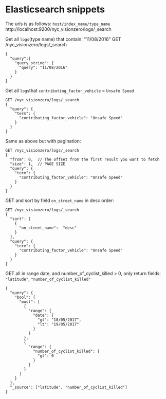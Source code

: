 Elasticsearch snippets
===================
The urls is as follows: `host/index_name/type_name`
http://localhost:9200/nyc_visionzero/logs/_search

Get all `logs`(type name) that contain: "11/08/2016"
GET /nyc_visionzero/logs/_search
```
{
  "query":{
    "query_string": {
      "query": "11/08/2016"
    }
  }
}
```

Get all `logs`that `contributing_factor_vehicle`  = `Unsafe Speed`
```
GET /nyc_visionzero/logs/_search
{
  "query": {
    "term": {
      "contributing_factor_vehicle": "Unsafe Speed"
    }
  }
}
```

Same as above but with pagination:
```
GET /nyc_visionzero/logs/_search
{
  "from": 0,  // The offset from the first result you want to fetch
  "size": 1,  // PAGE SIZE 
  "query": {
    "term": {
      "contributing_factor_vehicle": "Unsafe Speed"
    }
  }
}
```
GET and sort by field `on_street_name` in desc order:
```
GET /nyc_visionzero/logs/_search
{
  "sort": [
    {
      "on_street_name":  "desc"
    }
  ],
  "query": {
    "term": {
      "contributing_factor_vehicle": "Unsafe Speed"
    }
  }
}
```

GET all in range date, and number_of_cyclist_killed > 0, only return fields:   `"latitude"`, `"number_of_cyclist_killed"`

```
{
  "query": {
    "bool": {
      "must": [
        {
          "range": {
            "date": {
              "gt": "18/05/2017",
              "lt": "19/05/2017"
            }
          }
        },
        {
          "range": {
            "number_of_cyclist_killed": {
              "gt": 0
            }
          }
        }
      ]
    }
  },
  "_source": ["latitude", "number_of_cyclist_killed"]
}
```

